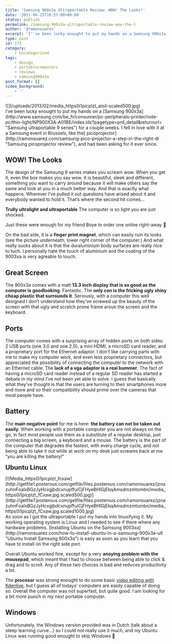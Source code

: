 ```yaml
---
title: 'Samsung 900x3a Ultraportable Review: WOW! The Looks!'
date: '2011-06-25T10:57:00+00:00'
status: publish
permalink: /samsung-900x3a-ultraportable-review-wow-the-l
author: '@ramonsuarez'
excerpt: 'I''ve been lucky enought to put my hands on a Samsung 900x3a for a couple weeks. I fell in love with it at a Samsung event in Brussels, like the picoprojector, and had been asking for it ever since. WOW! The Looks The design of the Samsung 9 series...'
type: post
id: 173
category:
    - Uncategorized
tags:
    - design
    - portablecomputers
    - reviews
    - samsung900x3a
post_format: []
video_background:
    - ''
---
```

<div class="p_embed p_image_embed">![](/uploads/2013/02/media_https0i1picplzt_aioil-scaled500.jpg)</div>I’ve been lucky enought to put my hands on a [Samsung 900x3a](http://www.samsung.com/be_fr/consumer/pc-peripherals-printer/note-pc/thin-light/NP900X3A-A01BE/index.idx?pagetype=prd_detail&returnurl= "Samsung ultraportable 9 series") for a couple weeks. I fell in love with it at a Samsung event in Brussels, like the[ picoprojector](http://ramonsuarez.com/samsung-pico-projector-a-step-in-the-right-di "Samsung picoprojector review"), and had been asking for it ever since.

WOW! The Looks
--------------

The design of the Samsung 9 series makes you scream wow. When you get it, even the box makes you say wow. It is beautiful, sleek and different, something you want to carry around because it will make others say the same and look at you in a much better way. And that is exactly what happens. Wherever I’ve pulled it out questions have arised about it and everybody wanted to hold it. That’s where the second hit comes…

**Trully ultralight and ultraportable** The computer is so light you are just shocked.

Just these were enough for my friend Boye to order one online right-away 🙂

On the bad side, it is a **finger print magnet**, which can easily ruin its looks (see the picture underneath, lower right corner of the computer.) And what really sucks about it is that the duraluminium body surfaces are really nice to tuch. I personally hate the touch of aluminium and the coating of the 9003xa is very agreable to touch.

Great Screen
------------

The 900x3a comes with a matt **13.3 inch display that is as good as the computer is goodlooking**. Fantastic. The **only con is the fricking ugly shiny cheap plastic that surrounds it**. Seriously, with a computer this well designed I don’t understand how they’ve screwed up the beauty of the screen with that ugly and scratch prone frame aroun the screen and the keyboard.

Ports
-----

The computer comes with a surprising array of hidden ports on both sides: 2 USB ports (one 3.0 and one 2.0), a mini HDMI, a microSD card reader, and a proprietary port for the Ethernet adaptor. I don’t like carrying parts with me to make my computer work, and even less proprietary connectors, but appreciated the possibility of connecting the computer to the network with an Ethernet cable. The **lack of a vga adaptor is a real bummer**. The fact of having a microSD card reader instead of a regular SD reader has started a debate in my mind I’ve not been yet able to solve. I guess that basically what they’ve thought is that the users are turning to their smartphones more and more and so their compatibility should prime over the cameras that most people have.

Battery
-------

The **main negative point** for me is here: **the battery can not be taken out easily**. When working with a portable computer you are not always on the go, in fact most people use them as a substitute of a regular desktop, just connecting a big screen, a keyboard and a mouse. The battery is the part of the computer that degrades the fastest, with every charge cycle, and not being able to take it out while at work on my desk just screams back at me “you are killing the battery!”

<span style="font-size: 20px; font-weight: bold;">Ubuntu Linux</span>

<div class="p_embed p_image_embed">[![Media_https0i1picplzt_fcxaw](http://getfile1.posterous.com/getfile/files.posterous.com/ramonsuarez/jznazuhnFoalxBGzJyHcxgjbdcxnupffuiCjFHyeBHlGjEkqAmsdmzmtombn/media_https0i1picplzt_fCxaw.jpg.scaled500.jpg)](http://getfile7.posterous.com/getfile/files.posterous.com/ramonsuarez/jznazuhnFoalxBGzJyHcxgjbdcxnupffuiCjFHyeBHlGjEkqAmsdmzmtombn/media_https0i1picplzt_fCxaw.jpg.scaled1000.jpg)</div>As soon as I got the ultraportable I put my hands into linuxifying it. My working operating system is Linux and I needed to see if there where any hardware problems. [Installing Ubuntu on the Samsung 9003xa](http://ramonsuarez.com/how-to-install-ubuntu-in-a-samsung-900x3a-ult "Ubuntu Install Samsung 900x3a") is easy as soon as you learn that you have to install on the right side port.

Overall Ubuntu worked fine, except for a very **anoying problem with the mousepad**, which meant that I had to choose between being able to click &amp; drag and to scroll. Any of these two choices is bad and reduces productivity a lot.

The **procesor** was strong enought to do some basic [video editing with Kdenlive](http://www.kdenlive.org/ "Kdenlive is the best Linux video editor"), but I guess all of todays’ computers are easily capable of doing so. Overall the computer was not superfast, but quite good. I am looking for a bit more punch in my next portable computer.

Windows
-------

Unfortunately, the Windows version provided was in Dutch (talk about a steep learning curve…) so I could not really use it much, and my Ubuntu Linux was running good enought to skip Windows 🙂